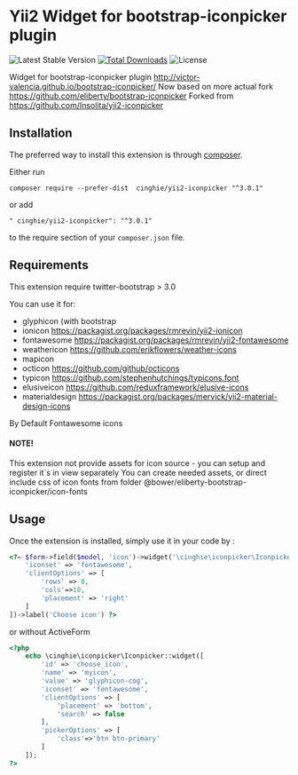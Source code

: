 Yii2 Widget for bootstrap-iconpicker plugin
===================================

![Latest Stable Version](https://img.shields.io/packagist/v/cinghie/yii2-iconpicker.svg)
[![Total Downloads](https://img.shields.io/packagist/dt/cinghie/yii2-iconpicker.svg)](https://packagist.org/packages/cinghie/yii2-iconpicker)
![License](https://img.shields.io/packagist/l/cinghie/yii2-iconpicker.svg)

Widget for bootstrap-iconpicker plugin http://victor-valencia.github.io/bootstrap-iconpicker/
Now based on more actual fork https://github.com/eliberty/bootstrap-iconpicker
Forked from https://github.com/Insolita/yii2-iconpicker

Installation
------------

The preferred way to install this extension is through [composer](http://getcomposer.org/download/).

Either run

```
composer require --prefer-dist  cinghie/yii2-iconpicker "^3.0.1"
```

or add

```
" cinghie/yii2-iconpicker": "^3.0.1"
```

to the require section of your `composer.json` file.

Requirements
------------
This extension require twitter-bootstrap > 3.0  

You can use it for:  
 - glyphicon  (with bootstrap 
 - ionicon       https://packagist.org/packages/rmrevin/yii2-ionicon
 - fontawesome   https://packagist.org/packages/rmrevin/yii2-fontawesome
 - weathericon   https://github.com/erikflowers/weather-icons
 - mapicon
 - octicon        https://github.com/github/octicons
 - typicon        https://github.com/stephenhutchings/typicons.font
 - elusiveicon    https://github.com/reduxframework/elusive-icons
 - materialdesign https://packagist.org/packages/mervick/yii2-material-design-icons  

By Default Fontawesome icons  

#### NOTE!

This extension not provide assets for icon source - you can setup and register it`s in view separately
You can create needed assets, or direct include css of icon fonts from folder @bower/eliberty-bootstrap-iconpicker/icon-fonts

Usage
-----

Once the extension is installed, simply use it in your code by  :

```php
<?= $form->field($model, 'icon')->widget('\cinghie\iconpicker\Iconpicker', [
    'iconset' => 'fontawesome',
    'clientOptions' => [
   	    'rows' => 8,  
   	    'cols'=>10,  
   	    'placement' => 'right'
    ]
])->label('Choose icon') ?>
```

 or without ActiveForm

```php
<?php
    echo \cinghie\iconpicker\Iconpicker::widget([
        'id' => 'choose_icon',
        'name' => 'myicon',
        'value' => 'glyphicon-cog',
        'iconset' => 'fontawesome',  
        'clientOptions' => [  
        	'placement' => 'bottom',  
        	'search' => false
        ],
        'pickerOptions' => [
            'class'=>'btn btn-primary'
        ]
    ]);
?>
```
